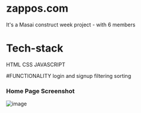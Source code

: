 # zappos.com
It's a Masai construct week project - with 6 members

# Tech-stack
HTML
CSS
JAVASCRIPT

#FUNCTIONALITY
login and signup
filtering
sorting


### Home Page Screenshot

![image](https://user-images.githubusercontent.com/96822665/214235463-7159f413-d0e0-4cab-9072-289aed80e3c4.png)
